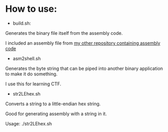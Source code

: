 # How to use:

* build.sh:

Generates the binary file itself from the assembly code. 

I included an assembly file from [my other repository containing assembly code](https://github.com/brian-chau/c_asm_sendfile_fcntl)


* asm2shell.sh

Generates the byte string that can be piped into another binary application to make it do something. 

I use this for learning CTF.


* str2LEhex.sh

Converts a string to a little-endian hex string.

Good for generating assembly with a string in it.

Usage: ./str2LEhex.sh <string>
